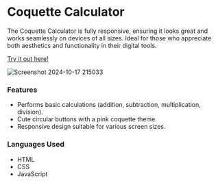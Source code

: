 # Coquette Calculator

The Coquette Calculator is fully responsive, ensuring it looks great and works seamlessly on devices of all sizes. Ideal for those who appreciate both aesthetics and functionality in their digital tools. 

[Try it out here!](https://mehendisil2004.github.io/Coquette_Calculator/)

![Screenshot 2024-10-17 215033](https://github.com/user-attachments/assets/4de9f468-5b01-42a4-b8d9-85e6d67fd601)

### Features
- Performs basic calculations (addition, subtraction, multiplication, division).
- Cute circular buttons with a pink coquette theme.
- Responsive design suitable for various screen sizes.

### Languages Used
- HTML
- CSS
- JavaScript
